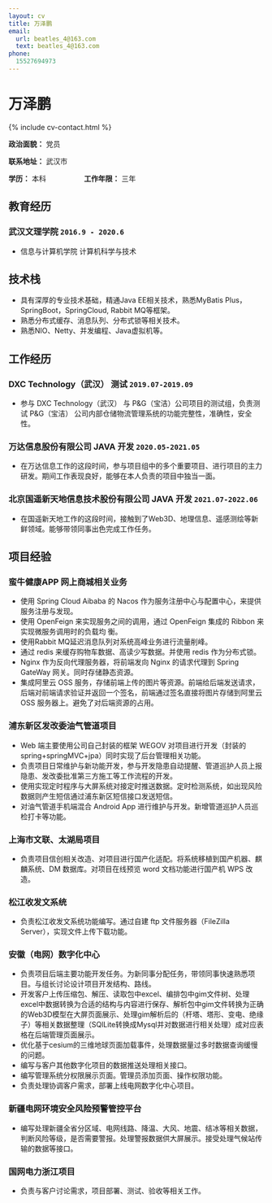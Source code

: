 ```yaml
---
layout: cv
title: 万泽鹏
email:
  url: beatles_4@163.com
  text: beatles_4@163.com
phone:
  15527694973
---
```


# 万泽鹏

<!--
include contact information from the front matter
Supported arguments:
    - homepage: url, text
        - phone
        - email
            -->

{% include cv-contact.html %}

**政治面貌：** 党员

**联系地址：** 武汉市

**学历：** 本科	&nbsp;&nbsp;&nbsp;&nbsp;&nbsp;&nbsp;&nbsp;&nbsp;&nbsp;&nbsp;&nbsp;&nbsp;&nbsp;&nbsp;&nbsp;&nbsp;&nbsp;	**工作年限：** 三年

## 教育经历

### **武汉文理学院** `2016.9 - 2020.6`

- 信息与计算机学院 计算机科学与技术

## 技术栈

- 具有深厚的专业技术基础，精通Java EE相关技术，熟悉MyBatis Plus，SpringBoot，SpringCloud, Rabbit MQ等框架。
- 熟悉分布式缓存、消息队列、分布式锁等相关技术。
- 熟悉NIO、Netty、并发编程、Java虚拟机等。


## 工作经历

### **DXC Technology（武汉）    测试** `2019.07-2019.09`
- 参与 DXC Technology（武汉） 与 P&G（宝洁）公司项目的测试组，负责测试 P&G（宝洁） 公司内部仓储物流管理系统的功能完整性，准确性，安全性。 


### **万达信息股份有限公司    JAVA 开发**  `2020.05-2021.05`
-  在万达信息工作的这段时间，参与项目组中的多个重要项目、进行项目的主力研发。期间工作表现良好，能够在本人负责的项目中独当一面。  

### **北京国遥新天地信息技术股份有限公司   JAVA 开发** `2021.07-2022.06`

- 在国遥新天地工作的这段时间，接触到了Web3D、地理信息、遥感测绘等新鲜领域。能够带领同事出色完成工作任务。

## 项目经验

### 蛮牛健康APP 网上商城相关业务

-  使用 Spring Cloud Aibaba 的 Nacos 作为服务注册中心与配置中心，来提供服务注册与发现。 
-  使用 OpenFeign 来实现服务之间的调用，通过 OpenFeign 集成的 Ribbon 来实现微服务调用时的负载均 衡。  
-  使用Rabbit MQ延迟消息队列对系统高峰业务进行流量削峰。
- 通过 redis 来缓存购物车数据、高读少写数据。并使用 redis 作为分布式锁。
- Nginx 作为反向代理服务器，将前端发向 Nginx 的请求代理到 Spring GateWay 网关。同时存储静态资源。  
- 集成阿里云 OSS 服务，存储前端上传的图片等资源。前端给后端发送请求，后端对前端请求验证并返回一个签名，前端通过签名直接将图片存储到阿里云 OSS 服务器上。避免了对后端资源的占用。  

### 浦东新区发改委油气管道项目 

- Web 端主要使用公司自己封装的框架 WEGOV 对项目进行开发（封装的 spring+springMVC+jpa）同时实现了后台管理相关功能。  
- 负责项目日常维护与新功能开发，参与开发隐患自动提醒、管道巡护人员上报隐患、发改委批准第三方施工等工作流程的开发。  
-  使用实现定时程序与大屏系统对接定时推送数据。定时检测系统，如出现风险数据则产生短信通过浦东新区短信接口发送短信。  
- 对油气管道手机端混合 Android App 进行维护与开发。新增管道巡护人员巡检打卡等功能。

### 上海市文联、太湖局项目  

- 负责项目信创相关改造、对项目进行国产化适配。将系统移植到国产机器、麒麟系统、DM 数据库。对项目在线预览 word 文档功能进行国产机 WPS 改造。 


### 松江收发文系统 

- 负责松江收发文系统功能编写。通过自建 ftp 文件服务器（FileZilla Server），实现文件上传下载功能。 

### 安徽（电网）数字化中心

- 负责项目后端主要功能开发任务。为新同事分配任务，带领同事快速熟悉项目。与组长讨论设计项目开发结构、路线。
- 开发客户上传压缩包、解压、读取包中excel、编排包中gim文件树、处理excel中数据转换为合适的结构与内容进行保存、解析包中gim文件转换为正确的Web3D模型在大屏页面展示、处理gim解析后的（杆塔、塔形、变电、绝缘子）等相关数据整理（SQlLite转换成Mysql并对数据进行相关处理）成对应表格在后端管理页面展示。
- 优化基于cesium的三维地球页面加载事件，处理数据量过多时数据查询缓慢的问题。
- 编写与客户其他数字化项目的数据推送处理相关接口。
- 编写管理系统分权限展示页面。管理员添加页面、操作权限功能。
- 负责处理协调客户需求，部署上线电网数字化中心项目。

### 新疆电网环境安全风险预警管控平台

- 编写处理新疆全省分区域、电网线路、降温、大风、地震、结冰等相关数据，判断风险等级，是否需要警报。处理警报数据供大屏展示。接受处理气候站传输的数据等接口。

### 国网电力浙江项目

- 负责与客户讨论需求，项目部署、测试、验收等相关工作。



<!-- ### Footer

Last updated: Oct 2022 -->
